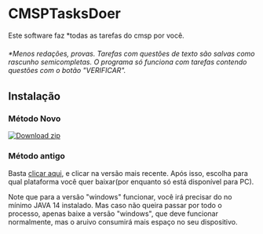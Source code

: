 # CMSPTasksDoer

Este software faz *todas as tarefas do cmsp por você.

###### *Menos redações, provas. Tarefas com questões de texto são salvas como rascunho semicompletas. O programa só funciona com tarefas contendo questões com o botão "VERIFICAR".

## Instalação

### Método Novo

<!-- BEGIN LATEST DOWNLOAD BUTTON -->
[![Download zip](https://custom-icon-badges.demolab.com/badge/-Download-blue?style=for-the-badge&logo=download&logoColor=white "Download zip")](https://github.com/Vitor1-1Santana/CMSPTasksDoer/releases/latest/CMSPTasksDoer-windows.zip)
<!-- END LATEST DOWNLOAD BUTTON -->

### Método antigo

Basta [clicar aqui](https://github.com/Vitor1-1Santana/CMSPTasksDoer/releases), e clicar na versão mais recente.
Após isso, escolha para qual plataforma você quer baixar(por enquanto só está disponível para PC).

Note que para a versão "windows" funcionar, você irá precisar do no mínimo JAVA 14 instalado.
Mas caso não queira passar por todo o processo, apenas baixe a versão "windows", que deve
funcionar normalmente, mas o aruivo consumirá mais espaço no seu dispositivo.
